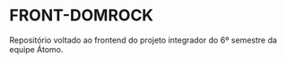 # FRONT-DOMROCK

Repositório voltado ao frontend do projeto integrador do 6º semestre da equipe Átomo.
